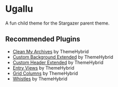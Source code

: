 # Ugallu

A fun child theme for the Stargazer parent theme.

## Recommended Plugins

* [Clean My Archives](http://themehybrid.com/plugins/clean-my-archives) by ThemeHybrid
* [Custom Background Extended](http://themehybrid.com/plugins/custom-background-extended) by ThemeHybrid
* [Custom Header Extended](http://themehybrid.com/plugins/custom-header-extended) by ThemeHybrid
* [Entry Views](http://themehybrid.com/plugins/entry-views) by ThemeHybrid
* [Grid Columns](http://themehybrid.com/plugins/grid-columns) by ThemeHybrid
* [Whistles](http://themehybrid.com/plugins/whistles) by ThemeHybrid
